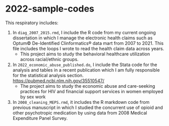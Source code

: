 # 2022-sample-codes

This respiratory includes:

1. In `diag_2007_2015.rmd`, I include the R code from my current ongoing dissertation in which I manage the electronic health claims such as Optum© De-Identified Clinformatics® data mart from 2007 to 2021. This file includes the loops I wrote to read the health claim data across years.  
   - This project aims to study the behavioral healthcare utilization across racial/ethnic groups.
2. In `2022_economic_abuse_published.do`, I include the Stata code for the analysis and tables in a recent publication which I am fully responsible for the statistical analysis section. https://pubmed.ncbi.nlm.nih.gov/35510547/
   - The project aims to study the economic abuse and care-seeking practices for HIV and financial support services in women employed by sex work
3. In `2008_cleaning_MEPS.rmd`, it includes the R markdown code from previous manuscript in which I studied the concurrent use of opioid and other psychotropic medication by using data from 2008 Medical Expenditure Panel Survey. 

